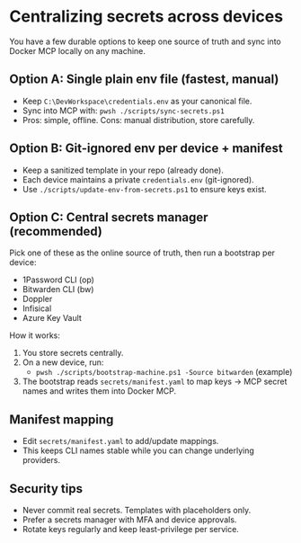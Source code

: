 # Centralizing secrets across devices

You have a few durable options to keep one source of truth and sync into Docker MCP locally on any machine.

## Option A: Single plain env file (fastest, manual)
- Keep `C:\DevWorkspace\credentials.env` as your canonical file.
- Sync into MCP with: `pwsh ./scripts/sync-secrets.ps1`
- Pros: simple, offline. Cons: manual distribution, store carefully.

## Option B: Git-ignored env per device + manifest
- Keep a sanitized template in your repo (already done).
- Each device maintains a private `credentials.env` (git-ignored).
- Use `./scripts/update-env-from-secrets.ps1` to ensure keys exist.

## Option C: Central secrets manager (recommended)
Pick one of these as the online source of truth, then run a bootstrap per device:
- 1Password CLI (op)
- Bitwarden CLI (bw)
- Doppler
- Infisical
- Azure Key Vault

How it works:
1) You store secrets centrally.
2) On a new device, run:
   - `pwsh ./scripts/bootstrap-machine.ps1 -Source bitwarden` (example)
3) The bootstrap reads `secrets/manifest.yaml` to map keys → MCP secret names and writes them into Docker MCP.

## Manifest mapping
- Edit `secrets/manifest.yaml` to add/update mappings.
- This keeps CLI names stable while you can change underlying providers.

## Security tips
- Never commit real secrets. Templates with placeholders only.
- Prefer a secrets manager with MFA and device approvals.
- Rotate keys regularly and keep least-privilege per service.
